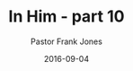 ---
lunr: "true"
title: "In Him - part 10"
author: "Pastor Frank Jones"
postDate: "09-04-2016"
date: 2016-09-04
category: "sermons"
slug: "2016/09/ffc_09042016"
icon: microphone
audioLink: "ffc_09042016"
tags: [confession, identity, pslams91]
mp3: "ffc_09042016/09042016.mp3"
ogg: "ffc_09042016/09042016.ogg"
linkurl: "https://archive.org/download/ffc_09042016/ffc_09042016_files.xml"
ipath: "https://archive.org/download/ffc_09042016/09042016.mp3"
layout: sermon.html
---
